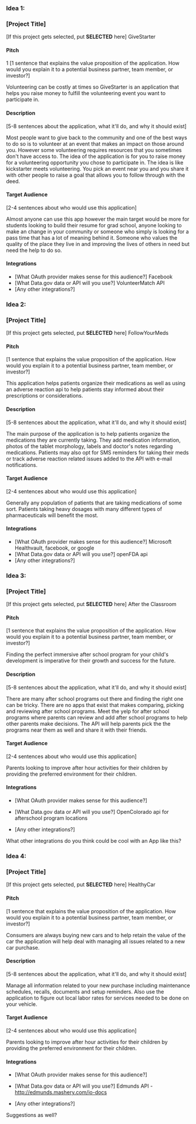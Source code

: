### Idea 1:

### [Project Title]

[If this project gets selected, put **SELECTED** here]
GiveStarter

#### Pitch
1
[1 sentence that explains the value proposition of the application. How would
you explain it to a potential business partner, team member, or investor?]

Volunteering can be costly at times so GiveStarter is an application that helps you raise money to fulfill
the volunteering event you want to participate in.

#### Description

[5-8 sentences about the application, what it'll do, and why it should exist]

Most people want to give back to the community and one of the best ways to do so is to volunteer
at an event that makes an impact on those around you. However some volunteering requires resources
that you sometimes don't have access to. The idea of the application is for you to raise money for
a volunteering opportunity you chose to participate in. The idea is like kickstarter meets volunteering.
You pick an event near you and you share it with other people to raise a goal that allows you to
follow through with the deed.

#### Target Audience

[2-4 sentences about who would use this application]

Almost anyone can use this app however the main target would be more for students looking to build their resume
for grad school, anyone looking to make an change in your community or someone who simply is looking
for a pass time that has a lot of meaning behind it. Someone who values the quality of the place they live in
and improving the lives of others in need but need the help to do so.

#### Integrations

* [What OAuth provider makes sense for this audience?]
Facebook
* [What Data.gov data or API will you use?]
VolunteerMatch API
* [Any other integrations?]




### Idea 2:

### [Project Title]

[If this project gets selected, put **SELECTED** here]
FollowYourMeds

#### Pitch

[1 sentence that explains the value proposition of the application. How would
you explain it to a potential business partner, team member, or investor?]

This application helps patients organize their medications as well as using an adverse reaction api to help
patients stay informed about their prescriptions or considerations.



#### Description

[5-8 sentences about the application, what it'll do, and why it should exist]

The main purpose of the application is to help patients organize the medications they are currently
taking. They add medication information, photos of the tablet morphology, labels and doctor's notes
regarding medications. Patients may also opt for SMS reminders for taking their meds or
track adverse reaction related issues added to the API with e-mail notifications.

#### Target Audience

[2-4 sentences about who would use this application]

Generally any population of patients that are taking medications of some sort. Patients taking heavy
dosages with many different types of pharmaceuticals will benefit the most.

#### Integrations

* [What OAuth provider makes sense for this audience?]
Microsoft Healthvault, facebook, or google
* [What Data.gov data or API will you use?]
openFDA api
* [Any other integrations?]


### Idea 3:

### [Project Title]

[If this project gets selected, put **SELECTED** here]
After the Classroom

#### Pitch

[1 sentence that explains the value proposition of the application. How would
you explain it to a potential business partner, team member, or investor?]

Finding the perfect immersive after school program for your child's development is imperative for their
growth and success for the future.

#### Description

[5-8 sentences about the application, what it'll do, and why it should exist]

There are many after school programs out there and finding the right one can be tricky. There are no apps that exist
that makes comparing, picking and reviewing after school programs. Meet the yelp for after school programs
where parents can review and add after school programs to help other parents make decisions. The API will help
parents pick the the programs near them as well and share it with their friends.

#### Target Audience

[2-4 sentences about who would use this application]

Parents looking to improve after hour activities for their children by providing the preferred
environment for their children.


#### Integrations

* [What OAuth provider makes sense for this audience?]

* [What Data.gov data or API will you use?]
OpenColorado api for afterschool program locations
* [Any other integrations?]

What other integrations do you think could be cool with an App like this?


### Idea 4:

### [Project Title]

[If this project gets selected, put **SELECTED** here]
HealthyCar

#### Pitch

[1 sentence that explains the value proposition of the application. How would
you explain it to a potential business partner, team member, or investor?]

Consumers are always buying new cars and to help retain the value of the car the application
will help deal with managing all issues related to a new car purchase.

#### Description

[5-8 sentences about the application, what it'll do, and why it should exist]

Manage all information related to your new purchase including maintenance schedules, recalls, documents and
setup reminders. Also use the application to figure out local labor rates for services needed to be
done on your vehicle.

#### Target Audience

[2-4 sentences about who would use this application]

Parents looking to improve after hour activities for their children by providing the preferred
environment for their children.


#### Integrations

* [What OAuth provider makes sense for this audience?]

* [What Data.gov data or API will you use?]
Edmunds API - http://edmunds.mashery.com/io-docs
* [Any other integrations?]

Suggestions as well?
